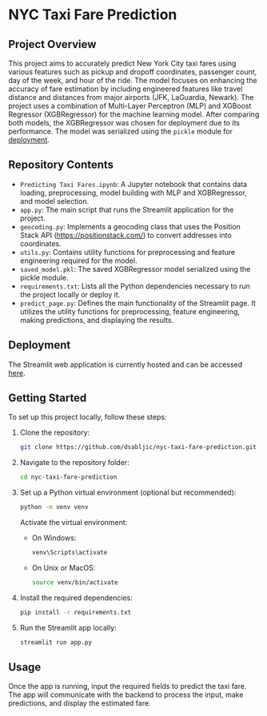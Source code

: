 # NYC Taxi Fare Prediction

## Project Overview

This project aims to accurately predict New York City taxi fares using various features such as pickup and dropoff coordinates, passenger count, day of the week, and hour of the ride. The model focuses on enhancing the accuracy of fare estimation by including engineered features like travel distance and distances from major airports (JFK, LaGuardia, Newark). The project uses a combination of Multi-Layer Perceptron (MLP) and XGBoost Regressor (XGBRegressor) for the machine learning model. After comparing both models, the XGBRegressor was chosen for deployment due to its performance. The model was serialized using the `pickle` module for [deployment](https://dsabljic-nyc-taxi-fare-prediction-app-4w64qw.streamlitapp.com/).

## Repository Contents

- `Predicting Taxi Fares.ipynb`: A Jupyter notebook that contains data loading, preprocessing, model building with MLP and XGBRegressor, and model selection.
- `app.py`: The main script that runs the Streamlit application for the project.
- `geocoding.py`: Implements a geocoding class that uses the Position Stack API (https://positionstack.com/) to convert addresses into coordinates.
- `utils.py`: Contains utility functions for preprocessing and feature engineering required for the model.
- `saved_model.pkl`: The saved XGBRegressor model serialized using the pickle module.
- `requirements.txt`: Lists all the Python dependencies necessary to run the project locally or deploy it.
- `predict_page.py`: Defines the main functionality of the Streamlit page. It utilizes the utility functions for preprocessing, feature engineering, making predictions, and displaying the results.

## Deployment
The Streamlit web application is currently hosted and can be accessed [here](https://dsabljic-nyc-taxi-fare-prediction-app-4w64qw.streamlitapp.com/).

## Getting Started

To set up this project locally, follow these steps:

1. Clone the repository:
   ```bash
   git clone https://github.com/dsabljic/nyc-taxi-fare-prediction.git
   ```
2. Navigate to the repository folder:
   ```bash
   cd nyc-taxi-fare-prediction
   ```
3. Set up a Python virtual environment (optional but recommended):
   ```bash
   python -m venv venv
   ```
   Activate the virtual environment:
   - On Windows:
     ```bash
     venv\Scripts\activate
     ```
   - On Unix or MacOS:
     ```bash
     source venv/bin/activate
     ```
4. Install the required dependencies:
   ```bash
   pip install -r requirements.txt
   ```

5. Run the Streamlit app locally:
   ```bash
   streamlit run app.py
   ```

## Usage

Once the app is running, input the required fields to predict the taxi fare. The app will communicate with the backend to process the input, make predictions, and display the estimated fare.
